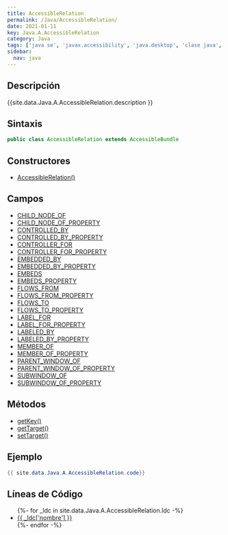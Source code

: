 ```yaml
---
title: AccessibleRelation
permalink: /Java/AccessibleRelation/
date: 2021-01-11
key: Java.A.AccessibleRelation
category: Java
tags: ['java se', 'javax.accessibility', 'java.desktop', 'clase java', 'Java 1.3']
sidebar: 
  nav: java
---
```


## Descripción
{{site.data.Java.A.AccessibleRelation.description }}

## Sintaxis
~~~java
public class AccessibleRelation extends AccessibleBundle
~~~

## Constructores
* [AccessibleRelation()](/Java/AccessibleRelation/AccessibleRelation/)

## Campos
* [CHILD_NODE_OF](/Java/AccessibleRelation/CHILD_NODE_OF)
* [CHILD_NODE_OF_PROPERTY](/Java/AccessibleRelation/CHILD_NODE_OF_PROPERTY)
* [CONTROLLED_BY](/Java/AccessibleRelation/CONTROLLED_BY)
* [CONTROLLED_BY_PROPERTY](/Java/AccessibleRelation/CONTROLLED_BY_PROPERTY)
* [CONTROLLER_FOR](/Java/AccessibleRelation/CONTROLLER_FOR)
* [CONTROLLER_FOR_PROPERTY](/Java/AccessibleRelation/CONTROLLER_FOR_PROPERTY)
* [EMBEDDED_BY](/Java/AccessibleRelation/EMBEDDED_BY)
* [EMBEDDED_BY_PROPERTY](/Java/AccessibleRelation/EMBEDDED_BY_PROPERTY)
* [EMBEDS](/Java/AccessibleRelation/EMBEDS)
* [EMBEDS_PROPERTY](/Java/AccessibleRelation/EMBEDS_PROPERTY)
* [FLOWS_FROM](/Java/AccessibleRelation/FLOWS_FROM)
* [FLOWS_FROM_PROPERTY](/Java/AccessibleRelation/FLOWS_FROM_PROPERTY)
* [FLOWS_TO](/Java/AccessibleRelation/FLOWS_TO)
* [FLOWS_TO_PROPERTY](/Java/AccessibleRelation/FLOWS_TO_PROPERTY)
* [LABEL_FOR](/Java/AccessibleRelation/LABEL_FOR)
* [LABEL_FOR_PROPERTY](/Java/AccessibleRelation/LABEL_FOR_PROPERTY)
* [LABELED_BY](/Java/AccessibleRelation/LABELED_BY)
* [LABELED_BY_PROPERTY](/Java/AccessibleRelation/LABELED_BY_PROPERTY)
* [MEMBER_OF](/Java/AccessibleRelation/MEMBER_OF)
* [MEMBER_OF_PROPERTY](/Java/AccessibleRelation/MEMBER_OF_PROPERTY)
* [PARENT_WINDOW_OF](/Java/AccessibleRelation/PARENT_WINDOW_OF)
* [PARENT_WINDOW_OF_PROPERTY](/Java/AccessibleRelation/PARENT_WINDOW_OF_PROPERTY)
* [SUBWINDOW_OF](/Java/AccessibleRelation/SUBWINDOW_OF)
* [SUBWINDOW_OF_PROPERTY](/Java/AccessibleRelation/SUBWINDOW_OF_PROPERTY)

## Métodos
* [getKey()](/Java/AccessibleRelation/getKey)
* [getTarget()](/Java/AccessibleRelation/getTarget)
* [setTarget()](/Java/AccessibleRelation/setTarget)

## Ejemplo
~~~java
{{ site.data.Java.A.AccessibleRelation.code}}
~~~

## Líneas de Código
<ul>
{%- for _ldc in site.data.Java.A.AccessibleRelation.ldc -%}
   <li>
       <a href="{{_ldc['url'] }}">{{ _ldc['nombre'] }}</a>
   </li>
{%- endfor -%}
</ul>
